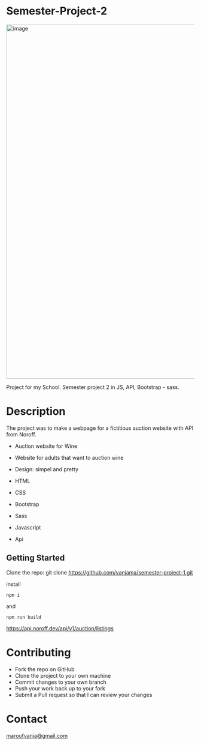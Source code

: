 # Semester-Project-2
<img width="944" alt="image" src="https://github.com/vanjama/Semester-Project-2/assets/91538702/4ec7067e-e662-40b6-ab78-bfac6ac4aa9c">


Project for my School. Semester project 2 in JS, API, Bootstrap - sass. 

# Description

The project was to make a webpage for a fictitious auction website with API from Noroff. 

- Auction website for Wine
- Website for adults that want to auction wine
- Design: simpel and pretty


- HTML 
- CSS
- Bootstrap
- Sass
- Javascript
- Api
 
 ## Getting Started

Clone the repo:
git clone https://github.com/vanjama/semester-project-1.git 


install 

```
npm i
```

and 

```
npm run build
```


https://api.noroff.dev/api/v1/auction/listings


# Contributing
- Fork the repo on GitHub
- Clone the project to your own machine
- Commit changes to your own branch
- Push your work back up to your fork
- Submit a Pull request so that I can review your changes

# Contact
maroufvanja@gmail.com
